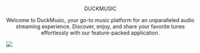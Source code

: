 <p align="center">
 DUCKMUSIC
 </p>
 <p align="center">
 Welcome to DuckMusic, your go-to music platform for an unparalleled audio streaming experience. Discover, enjoy, and share your favorite tunes effortlessly with our feature-packed application. </p>
<img src='https://img.shields.io/badge/javascript-e?style=flat&logo=standardjs&logoColor=%235A45FF&color=%23F3DF49'>
 

